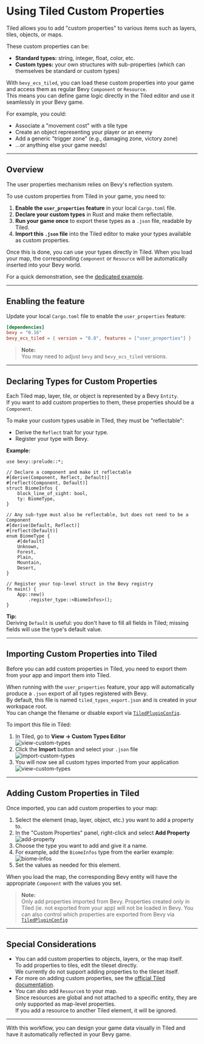 # Using Tiled Custom Properties

Tiled allows you to add "custom properties" to various items such as layers, tiles, objects, or maps.

These custom properties can be:

- **Standard types:** string, integer, float, color, etc.
- **Custom types:** your own structures with sub-properties (which can themselves be standard or custom types)

With `bevy_ecs_tiled`, you can load these custom properties into your game and access them as regular Bevy `Component` or `Resource`.  
This means you can define game logic directly in the Tiled editor and use it seamlessly in your Bevy game.

For example, you could:

- Associate a "movement cost" with a tile type
- Create an object representing your player or an enemy
- Add a generic "trigger zone" (e.g., damaging zone, victory zone)
- ...or anything else your game needs!

---

## Overview

The user properties mechanism relies on Bevy's reflection system.

To use custom properties from Tiled in your game, you need to:

1. **Enable the `user_properties` feature** in your local `Cargo.toml` file.
2. **Declare your custom types** in Rust and make them reflectable.
3. **Run your game once** to export these types as a `.json` file, readable by Tiled.
4. **Import this `.json` file** into the Tiled editor to make your types available as custom properties.

Once this is done, you can use your types directly in Tiled. When you load your map, the corresponding `Component` or `Resource` will be automatically inserted into your Bevy world.

For a quick demonstration, see the [dedicated example](https://github.com/adrien-bon/bevy_ecs_tiled/blob/main/examples/properties_basic.rs).

---

## Enabling the feature

Update your local `Cargo.toml` file to enable the `user_properties` feature:

```toml
[dependencies]
bevy = "0.16"
bevy_ecs_tiled = { version = "0.8", features = ["user_properties"] }
```

> **Note:**  
> You may need to adjust `bevy` and `bevy_ecs_tiled` versions.

---

## Declaring Types for Custom Properties

Each Tiled map, layer, tile, or object is represented by a Bevy `Entity`.  
If you want to add custom properties to them, these properties should be a `Component`.

To make your custom types usable in Tiled, they must be "reflectable":

- Derive the `Reflect` trait for your type.
- Register your type with Bevy.

**Example:**

```rust,no_run
use bevy::prelude::*;

// Declare a component and make it reflectable
#[derive(Component, Reflect, Default)]
#[reflect(Component, Default)]
struct BiomeInfos {
    block_line_of_sight: bool,
    ty: BiomeType,
}

// Any sub-type must also be reflectable, but does not need to be a Component
#[derive(Default, Reflect)]
#[reflect(Default)]
enum BiomeType {
    #[default]
    Unknown,
    Forest,
    Plain,
    Mountain,
    Desert,
}

// Register your top-level struct in the Bevy registry
fn main() {
    App::new()
        .register_type::<BiomeInfos>();
}
```

**Tip:**  
Deriving `Default` is useful: you don't have to fill all fields in Tiled; missing fields will use the type's default value.

---

## Importing Custom Properties into Tiled

Before you can add custom properties in Tiled, you need to export them from your app and import them into Tiled.

When running with the `user_properties` feature, your app will automatically produce a `.json` export of all types registered with Bevy.  
By default, this file is named `tiled_types_export.json` and is created in your workspace root.  
You can change the filename or disable export via [`TiledPluginConfig`](https://docs.rs/bevy_ecs_tiled/latest/bevy_ecs_tiled/tiled/struct.TiledPluginConfig.html).

To import this file in Tiled:

1. In Tiled, go to **View → Custom Types Editor**  
   ![view-custom-types](images/properties_view-types.png)
2. Click the **Import** button and select your `.json` file  
   ![import-custom-types](images/properties_import-types.png)
3. You will now see all custom types imported from your application  
   ![view-custom-types](images/properties_custom-type.png)

---

## Adding Custom Properties in Tiled

Once imported, you can add custom properties to your map:

1. Select the element (map, layer, object, etc.) you want to add a property to.
2. In the "Custom Properties" panel, right-click and select **Add Property**  
   ![add-property](images/properties_add-property.png)
3. Choose the type you want to add and give it a name.
4. For example, add the `BiomeInfos` type from the earlier example:  
   ![biome-infos](images/properties_biome-infos.png)
5. Set the values as needed for this element.

When you load the map, the corresponding Bevy entity will have the appropriate `Component` with the values you set.

> **Note:**  
> Only add properties imported from Bevy. Properties created only in Tiled (ie. not exported from your app) will not be loaded in Bevy.
> You can also control which properties are exported from Bevy via [`TiledPluginConfig`](https://docs.rs/bevy_ecs_tiled/latest/bevy_ecs_tiled/tiled/struct.TiledPluginConfig.html)

---

## Special Considerations

- You can add custom properties to objects, layers, or the map itself.  
  To add properties to tiles, edit the tileset directly.  
  We currently do not support adding properties to the tileset itself.
- For more on adding custom properties, see the [official Tiled documentation](https://doc.mapeditor.org/en/stable/manual/custom-properties/).
- You can also add `Resource`s to your map.  
  Since resources are global and not attached to a specific entity, they are only supported as map-level properties.  
  If you add a resource to another Tiled element, it will be ignored.

---

With this workflow, you can design your game data visually in Tiled and have it automatically reflected in your Bevy game.
